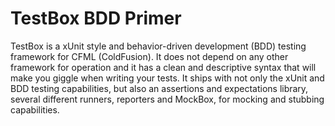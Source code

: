 # TestBox BDD Primer

TestBox is a xUnit style and behavior-driven development \(BDD\) testing framework for CFML \(ColdFusion\). It does not depend on any other framework for operation and it has a clean and descriptive syntax that will make you giggle when writing your tests. It ships with not only the xUnit and BDD testing capabilities, but also an assertions and expectations library, several different runners, reporters and MockBox, for mocking and stubbing capabilities.

